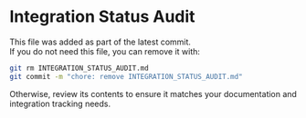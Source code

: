 # Integration Status Audit

This file was added as part of the latest commit.  
If you do not need this file, you can remove it with:

```sh
git rm INTEGRATION_STATUS_AUDIT.md
git commit -m "chore: remove INTEGRATION_STATUS_AUDIT.md"
```

Otherwise, review its contents to ensure it matches your documentation and integration tracking needs.
